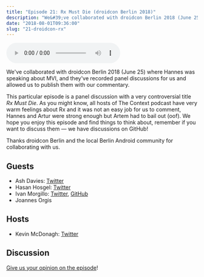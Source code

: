 ```yaml
---
title: "Episode 21: Rx Must Die (droidcon Berlin 2018)"
description: "We&#39;ve collaborated with droidcon Berlin 2018 (June 25) where Hannes was speaking about MVI, and they&#39;ve recorded panel discussions for us and allowed us to publish them with our commentary."
date: "2018-08-01T09:36:00"
slug: "21-droidcon-rx"
---
```

<audio controls preload="metadata">
  <source src="https://artemzin.com/static/thecontext/episodes/The.Context.episode.21.mp3" type="audio/mpeg">
</audio>

We've collaborated with droidcon Berlin 2018 (June 25) where Hannes was speaking about MVI, and they've recorded panel discussions for us and allowed us to publish them with our commentary.

This particular episode is a panel discussion with a very controversial title _Rx Must Die_. As you might know, all hosts of The Context podcast have very warm feelings about Rx and it was not an easy job for us to comment, Hannes and Artur were strong enough but Artem had to bail out (oof). We hope you enjoy this episode and find things to think about, remember if you want to discuss them — we have discussions on GitHub!

Thanks droidcon Berlin and the local Berlin Android community for collaborating with us.


## Guests

* Ash Davies: [Twitter](https://twitter.com/askashdavies)
* Hasan Hosgel: [Twitter](https://twitter.com/alosdev)
* Ivan Morgillo: [Twitter](https://twitter.com/hamen), [GitHub](https://github.com/hamen)
* Joannes Orgis

## Hosts

* Kevin McDonagh: [Twitter](https://twitter.com/kevinmcdonagh)

## Discussion

[Give us your opinion on the episode](https://github.com/artem-zinnatullin/TheContext-Podcast/issues/99)!
